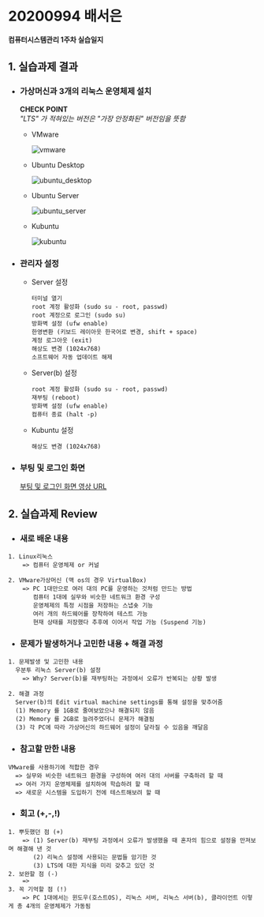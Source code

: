 # 20200994 배서은
**컴퓨터시스템관리 1주차 실습일지**

## 1. 실습과제 결과

* ### **가상머신과 3개의 리눅스 운영체제 설치**
  
  **CHECK POINT** <br>
  *"LTS" 가 적혀있는 버전은 "가장 안정화된" 버전임을 뜻함*

  - VMware

    ![vmware](https://user-images.githubusercontent.com/77660379/109816988-b7678f00-7c74-11eb-8a46-ae8857d4be55.JPG)
  
  - Ubuntu Desktop

    ![ubuntu_desktop](https://user-images.githubusercontent.com/77660379/109817514-5be9d100-7c75-11eb-8279-ba6a14c3bb69.JPG)
    
  - Ubuntu Server

    ![ubuntu_server](https://user-images.githubusercontent.com/77660379/109817962-d74b8280-7c75-11eb-93bd-aa8096cf5ca8.JPG)
  
  - Kubuntu

    ![kubuntu](https://user-images.githubusercontent.com/77660379/109818045-eb8f7f80-7c75-11eb-91d8-6a59b79f5a3f.JPG)

* ### **관리자 설정**
  - Server 설정
    ```
    터미널 열기
    root 계정 활성화 (sudo su - root, passwd)
    root 계정으로 로그인 (sudo su)
    방화벽 설정 (ufw enable)
    한영변환 (키보드 레이아웃 한국어로 변경, shift + space)
    계정 로그아웃 (exit)
    해상도 변경 (1024x768)
    소프트웨어 자동 업데이트 해제
    ```
  - Server(b) 설정
    ```
    root 계정 활성화 (sudo su - root, passwd)
    재부팅 (reboot)
    방화벽 설정 (ufw enable)
    컴퓨터 종료 (halt -p)
    ```
  - Kubuntu 설정
    ```
    해상도 변경 (1024x768)
    ```

* ### **부팅 및 로그인 화면** <br>
    [부팅 및 로그인 화면 영상 URL](https://lsh424.tistory.com/37)

## 2. 실습과제 Review
* ### **새로 배운 내용**
```
1. Linux리눅스
    => 컴퓨터 운영체제 or 커널

2. VMware가상머신 (맥 os의 경우 VirtualBox)
    => PC 1대만으로 여러 대의 PC를 운영하는 것처럼 만드는 방법
       컴퓨터 1대에 실무와 비슷한 네트워크 환경 구성
       운영체제의 특정 시점을 저장하는 스냅숏 기능
       여러 개의 하드웨어를 장착하여 테스트 가능
       현재 상태를 저장했다 추후에 이어서 작업 가능 (Suspend 기능)
```

* ### **문제가 발생하거나 고민한 내용 + 해결 과정**
```
1. 문제발생 및 고민한 내용
  우분투 리눅스 Server(b) 설정
    => Why? Server(b)를 재부팅하는 과정에서 오류가 반복되는 상황 발생

2. 해결 과정
  Server(b)의 Edit virtual machine settings를 통해 설정을 맞추어줌
  (1) Memory 를 1GB로 줄여보았으나 해결되지 않음
  (2) Memory 를 2GB로 늘려주었더니 문제가 해결됨
  (3) 각 PC에 따라 가상머신의 하드웨어 설정이 달라질 수 있음을 깨달음 
```

* ### **참고할 만한 내용**
```
VMware를 사용하기에 적합한 경우
  => 실무와 비슷한 네트워크 환경을 구성하여 여러 대의 서버를 구축하려 할 때
  => 여러 가지 운영체제를 설치하여 학습하려 할 때
  => 새로운 시스템을 도입하기 전에 테스트해보려 할 때
```

* ### **회고 (+,-,!)**
```
1. 뿌듯했던 점 (+)
    => (1) Server(b) 재부팅 과정에서 오류가 발생했을 때 혼자의 힘으로 설정을 만져보며 해결해 낸 것
       (2) 리눅스 설정에 사용되는 문법들 암기한 것
       (3) LTS에 대한 지식을 미리 갖추고 있던 것
2. 보완할 점 (-)
    => 
3. 꼭 기억할 점 (!) 
    => PC 1대에서는 윈도우(호스트OS), 리눅스 서버, 리눅스 서버(b), 클라이언트 이렇게 총 4개의 운영체제가 가동됨
```